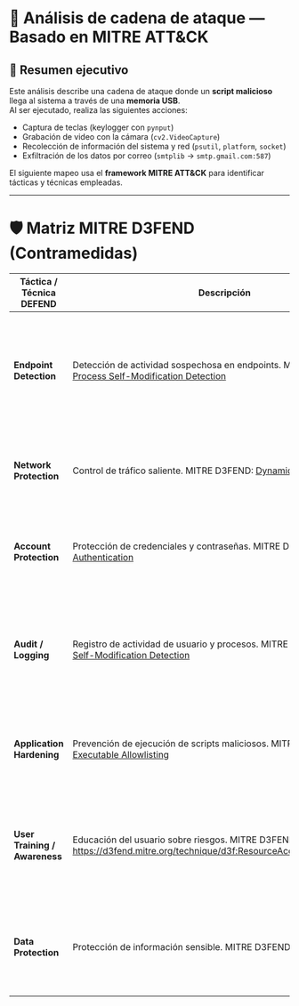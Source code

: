 # 🧩 Análisis de cadena de ataque — Basado en MITRE ATT&CK

## 📘 Resumen ejecutivo
Este análisis describe una cadena de ataque donde un **script malicioso** llega al sistema a través de una **memoria USB**.  
Al ser ejecutado, realiza las siguientes acciones:

- Captura de teclas (keylogger con `pynput`)
- Grabación de video con la cámara (`cv2.VideoCapture`)
- Recolección de información del sistema y red (`psutil`, `platform`, `socket`)
- Exfiltración de los datos por correo (`smtplib` → `smtp.gmail.com:587`)

El siguiente mapeo usa el **framework MITRE ATT&CK** para identificar tácticas y técnicas empleadas.

---

# 🛡️ Matriz MITRE D3FEND (Contramedidas)

| Táctica / Técnica DEFEND | Descripción | Medida recomendada |
|---------------------------|------------|------------------|
| **Endpoint Detection** | Detección de actividad sospechosa en endpoints. MITRE D3FEND: [Process Self-Modification Detection](https://d3fend.mitre.org/technique/d3f%3AProcessSelf-ModificationDetection?utm_source=chatgpt.com) | 🖥️ Uso de antivirus/EDR que monitorice keyloggers, accesos a cámara y manipulación de ficheros sensibles |
| **Network Protection** | Control de tráfico saliente. MITRE D3FEND: [Dynamic Analysis](https://d3fend.mitre.org/technique/d3f%3ADynamicAnalysis/?utm_source=chatgpt.com) | 🌐 Bloquear conexiones SMTP no autorizadas, inspección de tráfico TLS/SSL |
| **Account Protection** | Protección de credenciales y contraseñas. MITRE D3FEND: [Multi-factor Authentication](https://d3fend.mitre.org/technique/d3f%3AMulti-factorAuthentication/?utm_source=chatgpt.com) | 🔑 Uso de gestores de contraseñas, MFA, no almacenar credenciales en texto plano |
| **Audit / Logging** | Registro de actividad de usuario y procesos. MITRE D3FEND: [Process Self-Modification Detection](https://d3fend.mitre.org/technique/d3f%3AProcessSelf-ModificationDetection?utm_source=chatgpt.com) | 📜 Auditoría de procesos Python sospechosos, registros de creación de carpetas y archivos en ubicaciones críticas |
| **Application Hardening** | Prevención de ejecución de scripts maliciosos. MITRE D3FEND: [Executable Allowlisting](https://d3fend.mitre.org/technique/d3f%3AExecutableAllowlisting/?utm_source=chatgpt.com) | 🛡️ Políticas de ejecución restringida, sandboxing, whitelisting de aplicaciones confiables |
| **User Training / Awareness** | Educación del usuario sobre riesgos. MITRE D3FEND: https://d3fend.mitre.org/technique/d3f:ResourceAccessPatternAnalysis/ | 🎓 Capacitación sobre phishing, dispositivos externos y ejecución de scripts desconocidos |
| **Data Protection** | Protección de información sensible. MITRE D3FEND: [Encrypted Data](https://d3fend.mitre.org/offensive-technique/attack/T1022/?utm_source=chatgpt.com) | 🔒 Cifrado de archivos, control de acceso a datos críticos y monitorización de exfiltración |


